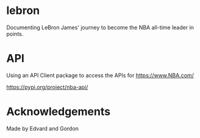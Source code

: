 # lebron
Documenting LeBron James' journey to become the NBA all-time leader in points.

# API
Using an API Client package to access the APIs for https://www.NBA.com/

https://pypi.org/project/nba-api/

# Acknowledgements
Made by Edvard and Gordon